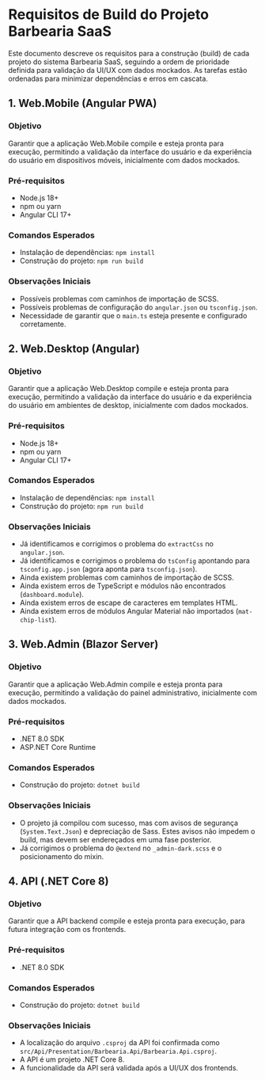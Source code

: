 # Requisitos de Build do Projeto Barbearia SaaS

Este documento descreve os requisitos para a construção (build) de cada projeto do sistema Barbearia SaaS, seguindo a ordem de prioridade definida para validação da UI/UX com dados mockados. As tarefas estão ordenadas para minimizar dependências e erros em cascata.

## 1. Web.Mobile (Angular PWA)

### Objetivo
Garantir que a aplicação Web.Mobile compile e esteja pronta para execução, permitindo a validação da interface do usuário e da experiência do usuário em dispositivos móveis, inicialmente com dados mockados.

### Pré-requisitos
- Node.js 18+
- npm ou yarn
- Angular CLI 17+

### Comandos Esperados
- Instalação de dependências: `npm install`
- Construção do projeto: `npm run build`

### Observações Iniciais
- Possíveis problemas com caminhos de importação de SCSS.
- Possíveis problemas de configuração do `angular.json` ou `tsconfig.json`.
- Necessidade de garantir que o `main.ts` esteja presente e configurado corretamente.

## 2. Web.Desktop (Angular)

### Objetivo
Garantir que a aplicação Web.Desktop compile e esteja pronta para execução, permitindo a validação da interface do usuário e da experiência do usuário em ambientes de desktop, inicialmente com dados mockados.

### Pré-requisitos
- Node.js 18+
- npm ou yarn
- Angular CLI 17+

### Comandos Esperados
- Instalação de dependências: `npm install`
- Construção do projeto: `npm run build`

### Observações Iniciais
- Já identificamos e corrigimos o problema do `extractCss` no `angular.json`.
- Já identificamos e corrigimos o problema do `tsConfig` apontando para `tsconfig.app.json` (agora aponta para `tsconfig.json`).
- Ainda existem problemas com caminhos de importação de SCSS.
- Ainda existem erros de TypeScript e módulos não encontrados (`dashboard.module`).
- Ainda existem erros de escape de caracteres em templates HTML.
- Ainda existem erros de módulos Angular Material não importados (`mat-chip-list`).

## 3. Web.Admin (Blazor Server)

### Objetivo
Garantir que a aplicação Web.Admin compile e esteja pronta para execução, permitindo a validação do painel administrativo, inicialmente com dados mockados.

### Pré-requisitos
- .NET 8.0 SDK
- ASP.NET Core Runtime

### Comandos Esperados
- Construção do projeto: `dotnet build`

### Observações Iniciais
- O projeto já compilou com sucesso, mas com avisos de segurança (`System.Text.Json`) e depreciação de Sass. Estes avisos não impedem o build, mas devem ser endereçados em uma fase posterior.
- Já corrigimos o problema do `@extend` no `_admin-dark.scss` e o posicionamento do mixin.

## 4. API (.NET Core 8)

### Objetivo
Garantir que a API backend compile e esteja pronta para execução, para futura integração com os frontends.

### Pré-requisitos
- .NET 8.0 SDK

### Comandos Esperados
- Construção do projeto: `dotnet build`

### Observações Iniciais
- A localização do arquivo `.csproj` da API foi confirmada como `src/Api/Presentation/Barbearia.Api/Barbearia.Api.csproj`.
- A API é um projeto .NET Core 8.
- A funcionalidade da API será validada após a UI/UX dos frontends.
